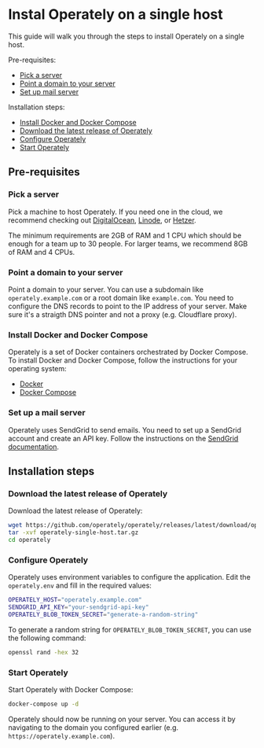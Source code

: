 # Instal Operately on a single host

This guide will walk you through the steps to install Operately on a single host.

Pre-requisites:

- [Pick a server](#pick-a-server)
- [Point a domain to your server](#point-a-domain-to-your-server)
- [Set up mail server](#set-up-mail-server)

Installation steps:

- [Install Docker and Docker Compose](#install-docker-and-docker-compose)
- [Download the latest release of Operately](#download-the-latest-release-of-operately)
- [Configure Operately](#configure-operately)
- [Start Operately](#start-operately)

## Pre-requisites

### Pick a server

Pick a machine to host Operately. If you need one in the cloud, we recommend checking out 
[DigitalOcean](https://www.digitalocean.com/), [Linode](https://www.linode.com/), or 
[Hetzer](https://www.hetzner.com/). 

The minimum requirements are 2GB of RAM and 1 CPU which should be enough for a team up 
to 30 people. For larger teams, we recommend 8GB of RAM and 4 CPUs.

### Point a domain to your server

Point a domain to your server. You can use a subdomain like `operately.example.com` or a
root domain like `example.com`. You need to configure the DNS records to point to the IP
address of your server. Make sure it's a straigth DNS pointer and not a proxy (e.g. Cloudflare proxy).

### Install Docker and Docker Compose

Operately is a set of Docker containers orchestrated by Docker Compose. To install Docker 
and Docker Compose, follow the instructions for your operating system:

- [Docker](https://docs.docker.com/get-docker/)
- [Docker Compose](https://docs.docker.com/compose/install/)

### Set up a mail server

Operately uses SendGrid to send emails. You need to set up a SendGrid account and create an API key.
Follow the instructions on the [SendGrid documentation](https://sendgrid.com/docs/ui/account-and-settings/api-keys/).

## Installation steps

### Download the latest release of Operately

Download the latest release of Operately:

```bash
wget https://github.com/operately/operately/releases/latest/download/operately-single-host.tar.gz
tar -xvf operately-single-host.tar.gz
cd operately
```

### Configure Operately

Operately uses environment variables to configure the application. Edit the `operately.env` and
fill in the required values:

```bash
OPERATELY_HOST="operately.example.com"
SENDGRID_API_KEY="your-sendgrid-api-key"
OPERATELY_BLOB_TOKEN_SECRET="generate-a-random-string"
```

To generate a random string for `OPERATELY_BLOB_TOKEN_SECRET`, you can use the following command:

```bash
openssl rand -hex 32
```

### Start Operately

Start Operately with Docker Compose:

```bash
docker-compose up -d
```

Operately should now be running on your server. You can access it by navigating to the domain you
configured earlier (e.g. `https://operately.example.com`).
